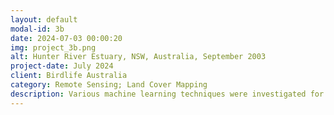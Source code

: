 ```yaml
---
layout: default
modal-id: 3b
date: 2024-07-03 00:00:20
img: project_3b.png
alt: Hunter River Estuary, NSW, Australia, September 2003
project-date: July 2024
client: Birdlife Australia
category: Remote Sensing; Land Cover Mapping
description: Various machine learning techniques were investigated for their performance classifying the land cover in the Hunter River Estuary. The Random Forest classifier was found to give the best results on the test data and also when applied to the area as a whole. The blue line represents the boundary of the official study area. This map is for September 2023.
---
```

